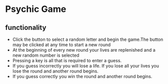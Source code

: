 # Psychic Game

## functionality
* Click the button to select a random letter and begin the game.The button may be clicked at any time to start a new round
* At the beginning of every new round your lives are replenished and a new random number is selected
* Pressing a key is all that is required to enter a guess.
* If you guess incorrectly you will lose a life. If you  lose all your lives you lose the round and another round begins.
* If you guess correctly you win the round and another round begins.